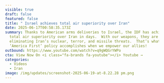 ```yaml
---
visible: true
draft: false
featured: false
title: " Israel achieves total air superiority over Iran"
date: 2025-06-17T00:58:35.173Z
summary: Thanks to American arms deliveries to Israel, the IDF has achieved
  total air superiority over Iran in days.  With our weapons, they are
  eliminating Iran’s nuclear, terror, and missile threats.  That’s what an
  ‘America First’ policy accomplishes when we empower our allies!
outbound: https://www.youtube.com/watch?v=q9gWQGrYWPo
cta: View Now On <i class="fa-brands fa-youtube"></i> Youtube →
categories:
  - Videos
  - Iran
image: /img/updates/screenshot-2025-06-19-at-8.22.28 pm.png
---
```

